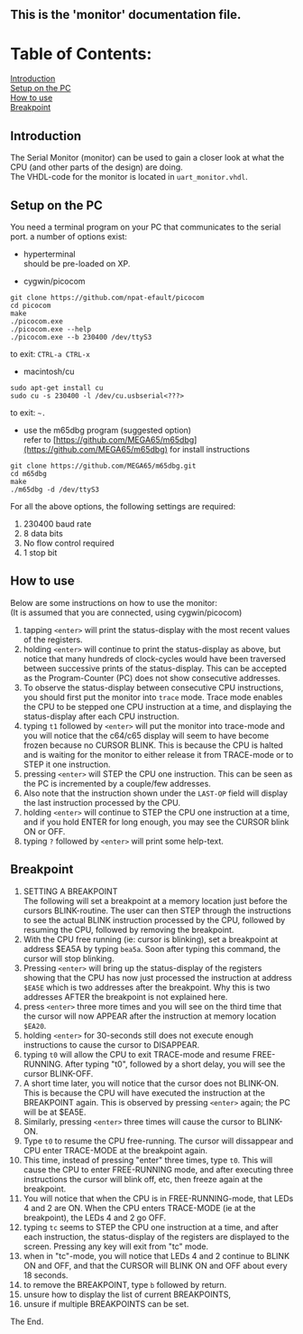 ## This is the 'monitor' documentation file.

# Table of Contents:

[Introduction](#introduction)  
[Setup on the PC](#setup-on-the-pc)  
[How to use](#how-to-use)  
[Breakpoint](#breakpoint)  

## Introduction

The Serial Monitor (monitor) can be used to gain a closer look at what the CPU (and other parts of the design) are doing.  
The VHDL-code for the monitor is located in ```uart_monitor.vhdl```.

## Setup on the PC

You need a terminal program on your PC that communicates to the serial port. a number of options exist:

* hyperterminal  
should be pre-loaded on XP.

* cygwin/picocom  
 ```
git clone https://github.com/npat-efault/picocom
cd picocom
make
./picocom.exe
./picocom.exe --help
./picocom.exe --b 230400 /dev/ttyS3
```
to exit: ```CTRL-a CTRL-x```

* macintosh/cu
 ```
sudo apt-get install cu
sudo cu -s 230400 -l /dev/cu.usbserial<???>
```
to exit: ```~.```

* use the m65dbg program (suggested option)  
refer to [https://github.com/MEGA65/m65dbg](https://github.com/MEGA65/m65dbg) for install instructions
 ```
git clone https://github.com/MEGA65/m65dbg.git
cd m65dbg
make
./m65dbg -d /dev/ttyS3
```

For all the above options, the following settings are required:  

1. 230400 baud rate
1. 8 data bits
1. No flow control required
1. 1 stop bit

## How to use

Below are some instructions on how to use the monitor:  
(It is assumed that you are connected, using cygwin/picocom)

1. tapping ```<enter>``` will print the status-display with the most recent values of the registers.
1. holding ```<enter>``` will continue to print the status-display as above, but notice that many hundreds of clock-cycles would have been traversed between successive prints of the status-display. This can be accepted as the Program-Counter (PC) does not show consecutive addresses.
1. To observe the status-display between consecutive CPU instructions, you should first put the monitor into ```trace``` mode. Trace mode enables the CPU to be stepped one CPU instruction at a time, and displaying the status-display after each CPU instruction.
1. typing ```t1``` followed by ```<enter>``` will put the monitor into trace-mode and you will notice that the c64/c65 display will seem to have become frozen because no CURSOR BLINK. This is because the CPU is halted and is waiting for the monitor to either release it from TRACE-mode or to STEP it one instruction.
 1. pressing ```<enter>``` will STEP the CPU one instruction. This can be seen as the PC is incremented by a couple/few addresses.
 1. Also note that the instruction shown under the ```LAST-OP``` field will display the last instruction processed by the CPU.
 1. holding ```<enter>``` will continue to STEP the CPU one instruction at a time, and if you hold ENTER for long enough, you may see the CURSOR blink ON or OFF.
1. typing ```?``` followed by ```<enter>``` will print some help-text.

## Breakpoint 

1. SETTING A BREAKPOINT  
The following will set a breakpoint at a memory location just before the cursors BLINK-routine. The user can then STEP through the instructions to see the actual BLINK instruction processed by the CPU, followed by resuming the CPU, followed by removing the breakpoint.
1. With the CPU free running (ie: cursor is blinking), set a breakpoint at address $EA5A by typing ```bea5a```. Soon after typing this command, the cursor will stop blinking.
1. Pressing ```<enter>``` will bring up the status-display of the registers showing that the CPU has now just processed the instruction at address ```$EA5E``` which is two addresses after the breakpoint. Why this is two addresses AFTER the breakpoint is not explained here.
1. press ```<enter>``` three more times and you will see on the third time that the cursor will now APPEAR after the instruction at memory location ```$EA20```.
1. holding ```<enter>``` for 30-seconds still does not execute enough instructions to cause the cursor to DISAPPEAR.
1. typing ```t0``` will allow the CPU to exit TRACE-mode and resume FREE-RUNNING. After typing "t0", followed by a short delay, you will see the cursor BLINK-OFF.
1. A short time later, you will notice that the cursor does not BLINK-ON. This is because the CPU will have executed the instruction at the BREAKPOINT again. This is observed by pressing ```<enter>``` again; the PC will be at $EA5E.
1. Similarly, pressing ```<enter>``` three times will cause the cursor to BLINK-ON.
1. Type ```t0``` to resume the CPU free-running. The cursor will dissappear and CPU enter TRACE-MODE at the breakpoint again.
1. This time, instead of pressing "enter" three times, type ```t0```. This will cause the CPU to enter FREE-RUNNING mode, and after executing three instructions the cursor will blink off, etc, then freeze again at the breakpoint.
1. You will notice that when the CPU is in FREE-RUNNING-mode, that LEDs 4 and 2 are ON. When the CPU enters TRACE-MODE (ie at the breakpoint), the LEDs 4 and 2 go OFF.
1. typing ```tc``` seems to STEP the CPU one instruction at a time, and after each instruction, the status-display of the registers are displayed to the screen. Pressing any key will exit from "tc" mode.
1. when in "tc"-mode, you will notice that LEDs 4 and 2 continue to BLINK ON and OFF, and that the CURSOR will BLINK ON and OFF about every 18 seconds.
1. to remove the BREAKPOINT, type ```b``` followed by return.
1. unsure how to display the list of current BREAKPOINTS, 
1. unsure if multiple BREAKPOINTS can be set.

The End.



